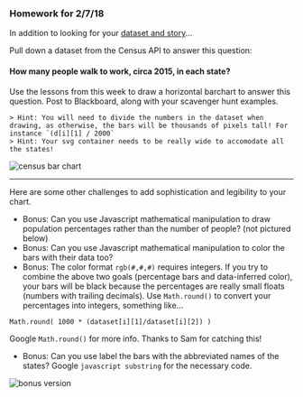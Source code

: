 ### Homework for 2/7/18

In addition to looking for your [dataset and story](dataset.md)...

Pull down a dataset from the Census API to answer this question:

#### How many people walk to work, circa 2015, in each state?

Use the lessons from this week to draw a horizontal barchart to answer this question. Post to Blackboard, along with your scavenger hunt examples.

	> Hint: You will need to divide the numbers in the dataset when drawing, as otherwise, the bars will be thousands of pixels tall! For instance `(d[i][1] / 2000`
	> Hint: Your svg container needs to be really wide to accomodate all the states! 

![census bar chart](homework.png)

-----

Here are some other challenges to add sophistication and legibility to your chart.

- Bonus: Can you use Javascript mathematical manipulation to draw population percentages rather than the number of people? (not pictured below)	
- Bonus: Can you use Javascript mathematical manipulation to color the bars with their data too?
- Bonus: The color format `rgb(#,#,#)` requires integers. If you try to combine the above two goals (percentage bars and data-inferred color), your bars will be black because the percentages are really small floats (numbers with trailing decimals). Use `Math.round()` to convert your percentages into integers, something like... 

```Math.round( 1000 * (dataset[i][1]/dataset[i][2]) )``` 

Google `Math.round()` for more info. Thanks to Sam for catching this! 
- Bonus: Can you use label the bars with the abbreviated names of the states? Google `javascript substring` for the necessary code. 

![bonus version](bonus.png)
